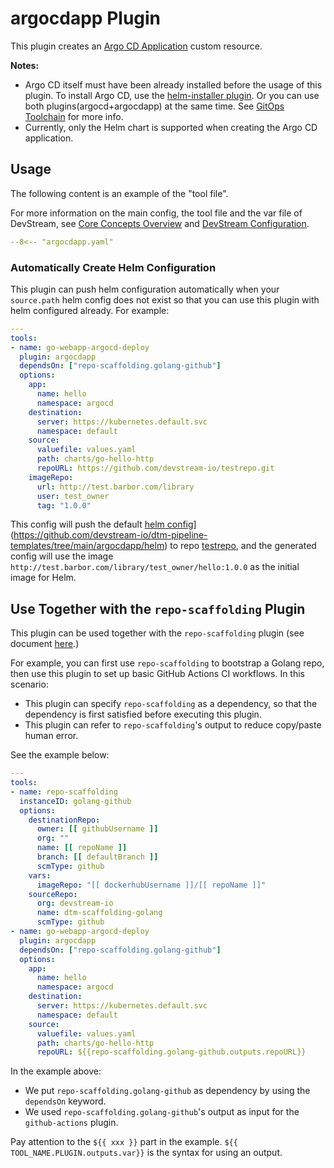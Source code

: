 # argocdapp Plugin

This plugin creates an [Argo CD Application](https://argo-cd.readthedocs.io/en/stable/core_concepts/) custom resource.

**Notes:**

- Argo CD itself must have been already installed before the usage of this plugin.
  To install Argo CD, use the [helm-installer plugin](./helm-installer/argocd.md).
  Or you can use both plugins(argocd+argocdapp) at the same time.
  See [GitOps Toolchain](../use-cases/gitops/2-gitops-tools.md) for more info.
- Currently, only the Helm chart is supported when creating the Argo CD application.

## Usage

The following content is an example of the "tool file".

For more information on the main config, the tool file and the var file of DevStream, see [Core Concepts Overview](../core-concepts/overview.md) and [DevStream Configuration](../core-concepts/config.md).

```yaml
--8<-- "argocdapp.yaml"
```

### Automatically Create Helm Configuration

This plugin can push helm configuration automatically when your `source.path` helm config does not exist so that you can use this plugin with helm configured already. For example:

```yaml
---
tools:
- name: go-webapp-argocd-deploy
  plugin: argocdapp
  dependsOn: ["repo-scaffolding.golang-github"]
  options:
    app:
      name: hello
      namespace: argocd
    destination:
      server: https://kubernetes.default.svc
      namespace: default
    source:
      valuefile: values.yaml
      path: charts/go-hello-http
      repoURL: https://github.com/devstream-io/testrepo.git
    imageRepo:
      url: http://test.barbor.com/library
      user: test_owner
      tag: "1.0.0"
```

This config will push the default [helm config](https://github.com/devstream-io/dtm-pipeline-templates/tree/main/argocdapp/helm)](https://github.com/devstream-io/dtm-pipeline-templates/tree/main/argocdapp/helm) to repo [testrepo](https://github.com/devstream-io/testrepo.git), and the generated config will use the image `http://test.barbor.com/library/test_owner/hello:1.0.0` as the initial image for Helm.

## Use Together with the `repo-scaffolding` Plugin

This plugin can be used together with the `repo-scaffolding` plugin (see document [here](./repo-scaffolding.md).)

For example, you can first use `repo-scaffolding` to bootstrap a Golang repo, then use this plugin to set up basic GitHub Actions CI workflows. In this scenario:

- This plugin can specify `repo-scaffolding` as a dependency, so that the dependency is first satisfied before executing this plugin.
- This plugin can refer to `repo-scaffolding`'s output to reduce copy/paste human error.

See the example below:

```yaml
---
tools:
- name: repo-scaffolding
  instanceID: golang-github
  options:
    destinationRepo:
      owner: [[ githubUsername ]]
      org: ""
      name: [[ repoName ]]
      branch: [[ defaultBranch ]]
      scmType: github
    vars:
      imageRepo: "[[ dockerhubUsername ]]/[[ repoName ]]"
    sourceRepo:
      org: devstream-io
      name: dtm-scaffolding-golang
      scmType: github
- name: go-webapp-argocd-deploy
  plugin: argocdapp
  dependsOn: ["repo-scaffolding.golang-github"]
  options:
    app:
      name: hello
      namespace: argocd
    destination:
      server: https://kubernetes.default.svc
      namespace: default
    source:
      valuefile: values.yaml
      path: charts/go-hello-http
      repoURL: ${{repo-scaffolding.golang-github.outputs.repoURL}}
```

In the example above:

- We put `repo-scaffolding.golang-github` as dependency by using the `dependsOn` keyword.
- We used `repo-scaffolding.golang-github`'s output as input for the `github-actions` plugin.

Pay attention to the `${{ xxx }}` part in the example. `${{ TOOL_NAME.PLUGIN.outputs.var}}` is the syntax for using an output.
